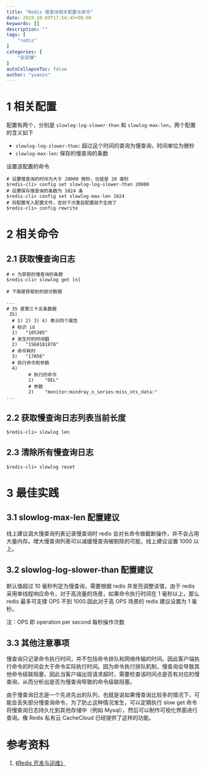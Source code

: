 ```yaml
---
title: "Redis 慢查询相关配置与命令"
date: 2019-10-09T17:54:45+08:00
keywords: []
description: ""
tags: [
    "redis"
]
categories: [
    "杂货铺"
]
autoCollapseToc: false
author: "yuanzx"
---
```


# 1 相关配置

配置有两个，分别是 `slowlog-log-slower-than` 和 `slowlog-max-len`，两个配置的含义如下

- `slowlog-log-slower-than`: 超过这个时间的查询为慢查询，时间单位为微秒
- `slowlog-max-len`: 保存的慢查询的条数

设置该配置的命令
```shell
# 设置慢查询的时间为大于 20000 微秒，也就是 20 毫秒
$redis-cli> config set slowlog-log-slower-than 20000
# 设置保存慢查询的条数为 1024 条
$redis-cli> config set slowlog-max-len 1024
# 将配置写入配置文件，否则下次重启配置就不生效了
$redis-cli> config rewrite
```

# 2 相关命令

## 2.1 获取慢查询日志

```shell
# n 为获取的慢查询的条数
$redis-cli> slowlog get [n]

# 下面是获取到的部分数据

...
# 35 是第三十五条数据
 35)    
  # 1) 2) 3) 4) 表示四个属性
  # 标识 id
  1)   "105305" 
  # 发生时的时间戳 
  2)   "1568181878"
  # 命令耗时
  3)   "17056"
  # 执行命令和参数
  4)      
        # 执行的命令
        1)    "DEL"
        # 参数
        2)    "monitor:mindray_n_series:miss_ots_data:"
...
```

## 2.2 获取慢查询日志列表当前长度

```shell
$redis-cli> slowlog len
```

## 2.3 清除所有慢查询日志

```shell
$redis-cli> slowlog reset
```

# 3 最佳实践

## 3.1 slowlog-max-len 配置建议

线上建议调大慢查询列表记录慢查询时 redis 会对长命令做截断操作，并不会占用大量内存。增大慢查询列表可以减缓慢查询被剔除的可能，线上建议设置 1000 以上。

## 3.2 slowlog-log-slower-than 配置建议

默认值超过 10 毫秒判定为慢查询，需要根据 redis 并发亮调整该值，由于 redis 采用单线程响应命令，对于高流量的场景，如果命令执行时间在 1 毫秒以上，那么 redis 最多可支撑 OPS 不到 1000.因此对于高 OPS 场景的 redis 建议设置为 1 毫秒。

注：OPS 即 operation per second 每秒操作次数

## 3.3 其他注意事项

慢查询只记录命令执行时间，并不包括命令排队和网络传输的时间。因此客户端执行命令的时间会大于命令实际执行时间。因为命令执行排队机制，慢查询会导致其他命令级联阻塞，因此当客户端出现请求超时，需要检查该时间点是否有对应的慢查询，从而分析出是否为慢查询导致的命令级联阻塞。

由于慢查询日志是一个先进先出的队列，也就是说如果慢查询比较多的情况下，可能会丢失部分慢查询命令，为了防止这种情况发生，可以定期执行 slow get 命令将慢查询日志持久化到其他存储中（例如 Mysql），然后可以制作可视化界面进行查询。像 Redis 私有云 CacheCloud 已经提供了这样的功能。

# 参考资料

1. [《Redis 开发与运维》](#)